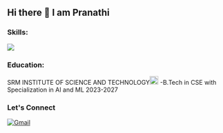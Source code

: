 ## Hi there 👋  I am Pranathi
<h3 align="left">Skills:</h3>
<img src="https://skillicons.dev/icons?i=html,css,js,c,cpp,linux,java,mysql," />

<h3 align="left">Education:</h3>
SRM INSTITUTE OF SCIENCE AND TECHNOLOGY<img src="https://scet.berkeley.edu/wp-content/uploads/8.-SRM-Logo-300x300.png" width="20" />  -B.Tech in CSE with Specialization in AI and ML 2023-2027 
<h3 align="left">Let's Connect</h3>

[![Gmail](https://img.shields.io/badge/Gmail-D14836?style=for-the-badge&logo=gmail&logoColor=white)](mailto:pranathivenati@gmail.com)




<!--
**Pranathivenati595/Pranathivenati595** is a ✨ _special_ ✨ repository because its `README.md` (this file) appears on your GitHub profile.

Here are some ideas to get you started:

- 🔭 I’m currently working on ...
- 🌱 I’m currently learning ...
- 👯 I’m looking to collaborate on ...
- 🤔 I’m looking for help with ...
- 💬 Ask me about ...
- 📫 How to reach me: ...
- 😄 Pronouns: ...
- ⚡ Fun fact: ...
-->
